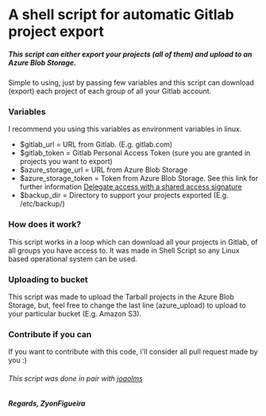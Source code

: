 # A shell script for automatic Gitlab project export
##### This script can either export your projects (all of them) and upload to an Azure Blob Storage. 

Simple to using, just by passing few variables and this script can download (export) each project of each group of all your Gitlab account.

### Variables
I recommend you using this variables as environment variables in linux.
- $gitlab_url = URL from Gitlab. (E.g. gitlab.com)
- $gitlab_token = Gitlab Personal Access Token (sure you are granted in projects you want to export)
- $azure_storage_url = URL from Azure Blob Storage
- $azure_storage_token = Token from Azure Blob Storage. See this link for further information [Delegate access with a shared access signature](https://docs.microsoft.com/en-us/rest/api/storageservices/delegate-access-with-shared-access-signature)
- $backup_dir = Directory to support your projects exported (E.g. /etc/backup/)

### How does it work?
This script works in a loop which can download all your projects in Gitlab, of all groups you have access to.
It was made in Shell Script so any Linux based operational system can be used.

### Uploading to bucket
This script was made to upload the Tarball projects in the Azure Blob Storage, but, feel free to change the last line (azure_upload) to upload to your particular bucket (E.g. Amazon S3).

### Contribute if you can
If you want to contribute with this code, i'll consider all pull request made by you :)

###### This script was done in pair with [joaolms](https://github.com/joaolms)

##### Regards, *ZyonFigueira*
